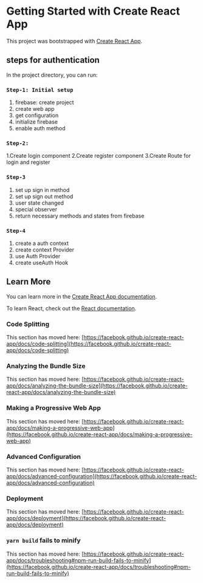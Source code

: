 # Getting Started with Create React App

This project was bootstrapped with [Create React App](https://github.com/facebook/create-react-app).

## steps for authentication

In the project directory, you can run:

### `Step-1: Initial setup`

1. firebase: create project
2. create web app
3. get configuration
4. initialize firebase
5. enable auth method

### `Step-2: `

1.Create login component
2.Create register component
3.Create Route for login and register

### `Step-3`

1. set up sign in method
2. set up sign out method
3. user state changed
4. special observer
5. return necessary methods and states from firebase

### `Step-4`

1. create a auth context
2. create context Provider
3. use Auth Provider
4. create useAuth Hook

## Learn More

You can learn more in the [Create React App documentation](https://facebook.github.io/create-react-app/docs/getting-started).

To learn React, check out the [React documentation](https://reactjs.org/).

### Code Splitting

This section has moved here: [https://facebook.github.io/create-react-app/docs/code-splitting](https://facebook.github.io/create-react-app/docs/code-splitting)

### Analyzing the Bundle Size

This section has moved here: [https://facebook.github.io/create-react-app/docs/analyzing-the-bundle-size](https://facebook.github.io/create-react-app/docs/analyzing-the-bundle-size)

### Making a Progressive Web App

This section has moved here: [https://facebook.github.io/create-react-app/docs/making-a-progressive-web-app](https://facebook.github.io/create-react-app/docs/making-a-progressive-web-app)

### Advanced Configuration

This section has moved here: [https://facebook.github.io/create-react-app/docs/advanced-configuration](https://facebook.github.io/create-react-app/docs/advanced-configuration)

### Deployment

This section has moved here: [https://facebook.github.io/create-react-app/docs/deployment](https://facebook.github.io/create-react-app/docs/deployment)

### `yarn build` fails to minify

This section has moved here: [https://facebook.github.io/create-react-app/docs/troubleshooting#npm-run-build-fails-to-minify](https://facebook.github.io/create-react-app/docs/troubleshooting#npm-run-build-fails-to-minify)
